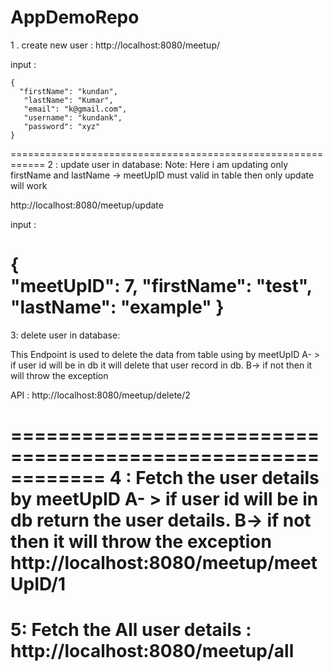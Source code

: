 # AppDemoRepo

1 . create new user : 
http://localhost:8080/meetup/

input :
	
	{
	  "firstName": "kundan",
       "lastName": "Kumar",
       "email": "k@gmail.com",
       "username": "kundank",
       "password": "xyz"
	}
============================================================
2 : update user in database:
Note: Here i am updating only firstName and lastName
	-> meetUpID must valid in table then only update will work

http://localhost:8080/meetup/update

input :

{	
	"meetUpID": 7,
	"firstName": "test",
    "lastName": "example"
}
============================================================
3: delete user in database:

 This Endpoint is used to delete the data from table using by meetUpID 
 A- > if user id will be in db it will delete that user record in db.
 B-> if not then it will throw the exception	
 
 API : http://localhost:8080/meetup/delete/2

============================================================
4 : Fetch the user details by meetUpID
 A- > if user id will be in db return the user details.
 B-> if not then it will throw the exception	
http://localhost:8080/meetup/meetUpID/1
============================================================

5: Fetch the All user details :
http://localhost:8080/meetup/all
============================================================
